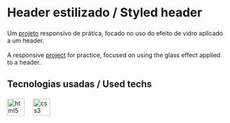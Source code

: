 <h1 align="left">Header estilizado / Styled header</h1>

###

<p align="left">Um <a href="https://luizcarvalhosilva.github.io/glassnavbar/" target="_blank">projeto</a> responsivo de prática, focado no uso do efeito de vidro aplicado a um header. <br><br>A responsive <a href="https://luizcarvalhosilva.github.io/glassnavbar/" target="_blank">project</a> for practice, focused on using the glass effect applied to a header.</p>

###

<h2 align="left">Tecnologias usadas / Used techs</h2>

###

<div align="left">
  <img src="https://cdn.jsdelivr.net/gh/devicons/devicon/icons/html5/html5-original.svg" height="40" alt="html5 logo"  />
  <img width="12" />
  <img src="https://cdn.jsdelivr.net/gh/devicons/devicon/icons/css3/css3-original.svg" height="40" alt="css3 logo"  />
</div>

###
